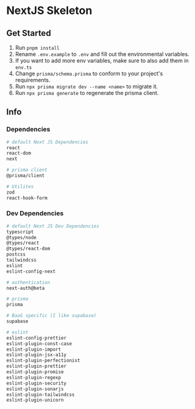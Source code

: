 # NextJS Skeleton

## Get Started

1. Run `pnpm install`
1. Rename `.env.example` to `.env` and fill out the environmental variables.
1. If you want to add more env variables, make sure to also add them in `env.ts`
1. Change `prisma/schema.prisma` to conform to your project's requirements.
1. Run `npx prisma migrate dev --name <name>` to migrate it.
1. Run `npx prisma generate` to regenerate the prisma client.

## Info

### Dependencies

```bash
# default Next JS Dependencies
react
react-dom
next

# prisma client
@prisma/client

# Utilites
zod
react-hook-form
```

### Dev Dependencies

```bash
# default Next JS Dev Dependencies
typescript
@types/node
@types/react
@types/react-dom
postcss
tailwindcss
eslint
eslint-config-next

# authentication
next-auth@beta

# prisma
prisma

# BaaS specific (I like supabase)
supabase

# eslint
eslint-config-prettier
eslint-plugin-const-case
eslint-plugin-import
eslint-plugin-jsx-a11y
eslint-plugin-perfectionist
eslint-plugin-prettier
eslint-plugin-promise
eslint-plugin-regexp
eslint-plugin-security
eslint-plugin-sonarjs
eslint-plugin-tailwindcss
eslint-plugin-unicorn
```
